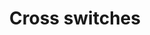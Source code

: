 ---
layout: category
type: spare-parts
title: Cross switches
category: cross switches
permalink: '/en/spare-parts/cross-switches/'
translation_url: '/czesci-zamienne/przelaczniki-krzyzowe/'
---